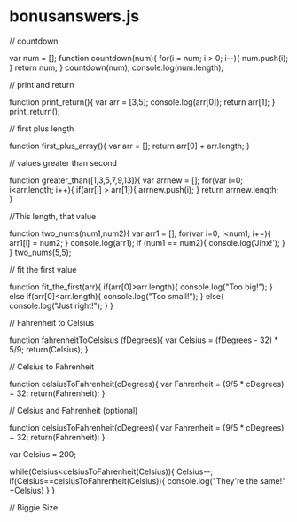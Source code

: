 # bonusanswers.js

// countdown

var num = [];
function countdown(num){
  for(i = num; i > 0; i--){
    num.push(i);
  }
  return num;
}
countdown(num);
console.log(num.length);

// print and return

function print_return(){
  var arr = [3,5];
  console.log(arr[0]);
  return arr[1];
}
print_return();

// first plus length

function first_plus_array(){
  var arr = [];
  return arr[0] + arr.length;
}

// values greater than second

function greater_than([1,3,5,7,9,13]){
var arrnew = [];
for(var i=0; i<arr.length; i++){
  if(arr[i] > arr[1]){
    arrnew.push(i);
  }
return arrnew.length;  
}  


//This length, that value

function two_nums(num1,num2){
  var arr1 = [];
  for(var i=0; i<num1; i++){
    arr1[i] = num2;
  }
  console.log(arr1);
  if (num1 == num2){
    console.log('Jinx!');
  }
}
  two_nums(5,5);
  
  // fit the first value
  
  function fit_the_first(arr){
  if(arr[0]>arr.length){
    console.log("Too big!");
  }
  else if(arr[0]<arr.length){
    console.log("Too small!");
  }
  else{
    console.log("Just right!");
  }
}

// Fahrenheit to Celsius

function fahrenheitToCelsisus (fDegrees){
   var Celsius = (fDegrees - 32) * 5/9;
  return(Celsius);
}

// Celsius to Fahrenheit

function celsiusToFahrenheit(cDegrees){
  var Fahrenheit = (9/5 * cDegrees) + 32;
  return(Fahrenheit);
}

// Celsius and Fahrenheit (optional)

function celsiusToFahrenheit(cDegrees){
  var Fahrenheit = (9/5 * cDegrees) + 32;
  return(Fahrenheit);
}

var Celsius = 200;

while(Celsius<celsiusToFahrenheit(Celsius)){
  Celsius--;
  if(Celsius==celsiusToFahrenheit(Celsius)){
    console.log("They're the same!" +Celsius)
  }
}


// Biggie Size
